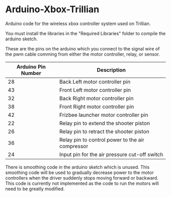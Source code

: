 # Arduino-Xbox-Trillian
Arduino code for the wireless xbox controller system used on Trillian.

You must install the libraries in the "Required Libraries" folder to compile the arduino sketch.

These are the pins on the arduino which you connect to the signal wire of the pwm cable comming from either the motor controller, relay, or sensor.

| Arduino Pin Number | Description |
| ------------- | ------------- |
| 28  | Back Left motor controller pin |
| 43  | Front Left motor controller pin |
| 32  | Back Right motor controller pin |
| 38  | Front Right motor controller pin |
| 42  | Frizbee launcher motor controller pin |
| 22  | Relay pin to extend the shooter piston |
| 26  | Relay pin to retract the shooter piston |
| 36  | Relay pin to control power to the air compressor |
| 24  | Input pin for the air pressure cut-off switch |

There is smoothing code in the arduino sketch which is unused. This smoothing code will be used to gradually decrease power to the motor controllers when the driver suddenly stops moving forward or backward. This code is currently not implemented as the code to run the motors will need to be greatly modified.
